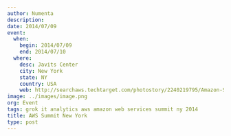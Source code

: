 ```yaml
---
author: Numenta
description:
date: 2014/07/09
event:
  when:
    begin: 2014/07/09
    end: 2014/07/10
  where:
    desc: Javits Center
    city: New York
    state: NY
    country: USA
    web: http://searchaws.techtarget.com/photostory/2240219795/Amazon-Summit-showcases-new-cloud-product-initiatives/1/AWS-Summit-2014-Product-partner-and-price-news
image: ../images/image.png
org: Event
tags: grok it analytics aws amazon web services summit ny 2014
title: AWS Summit New York
type: post
---
```

